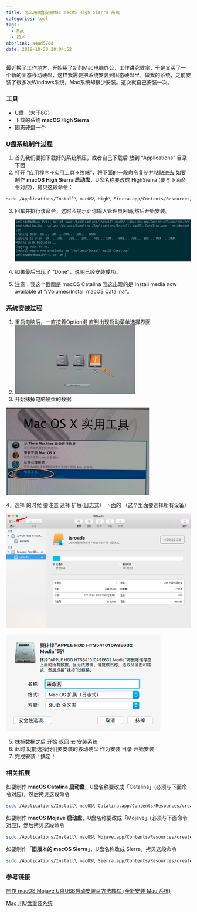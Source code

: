```yaml
---
title: 怎么用U盘安装Mac macOS High Sierra 系统
categories: tool
tags:
  - Mac
  - 技术
abbrlink: a4ad570d
date: 2018-10-30 20:04:52
---
```


最近换了工作地方，开始用了新的Mac电脑办公，工作讲究效率，于是又买了一个新的固态移动硬盘，这样我需要把系统安装到固态硬盘里，做我的系统，之前安装了很多次Windows系统，Mac系统却很少安装。这次就自己安装一次。

<!-- more -->

### 工具

- U盘 （大于8G）
- 下载的系统 **macOS High Sierra**
- 固态硬盘一个

### U盘系统制作过程

1. 首先我们要把下载好的系统解压，或者自己下载后 放到 “Applications” 目录下面
2. 打开 “应用程序→实用工具→终端”，将下面的一段命令复制并粘贴进去,如要制作 **macOS High Sierra 启动盘**，U盘名称要改成 HighSierra (要与下面命令对应)，拷贝这段命令：

```bash
sudo /Applications/Install\ macOS\ High\ Sierra.app/Contents/Resources/createinstallmedia --volume /Volumes/HighSierra --applicationpath /Applications/Install\ macOS\ High\ Sierra.app --nointeraction
```

3. 回车并执行该命令，这时会提示让你输入管理员密码,然后开始安装。

   ![image-20191127184950361](怎么用U盘安装Mac-macOS-High-Sierra-系统/image-20191127184950361.png)

4. 如果最后出现了 “Done”，说明已经安装成功。

5. 注意：我这个截图是 macOS  Catalina 我这出现的是 Install media now available at "/Volumes/Install macOS Catalina"。

### 系统安装过程

1. 重启电脑后，一直按着Option键  直到出现启动菜单选择界面
2. ![image-20181102201529053](怎么用U盘安装Mac-macOS-High-Sierra-系统/001.png)
3. 开始抹掉电脑硬盘的数据

![image-20181102201732456](怎么用U盘安装Mac-macOS-High-Sierra-系统/002.png)

4，选择 的时候 要注意 选择   扩展(日志式） 下面的 （这个里面要选择所有设备）

![image-20181102201929269](怎么用U盘安装Mac-macOS-High-Sierra-系统/003.png)

![image-20181102202024638](怎么用U盘安装Mac-macOS-High-Sierra-系统/004.png)

5. 抹掉数据之后 开始 返回 去 安装系统
6. 此时 就能选择我们要安装的移动硬盘 作为安装 目录 开始安装 
7. 完成安装！搞定！

###  相关拓展

如要制作 **macOS Catalina 启动盘**，U盘名称要改成「Catalina」(必须与下面命令对应)，然后拷贝这段命令

```bash
sudo /Applications/Install\ macOS\ Catalina.app/Contents/Resources/createinstallmedia --volume /Volumes/Catalina /Applications/Install\ macOS\ Catalina.app --nointeraction
```

如要制作 **macOS Mojave 启动盘**，U盘名称要改成「Mojave」(必须与下面命令对应)，然后拷贝这段命令

```bash
sudo /Applications/Install\ macOS\ Mojave.app/Contents/Resources/createinstallmedia --volume /Volumes/Mojave /Applications/Install\ macOS\ Mojave.app --nointeraction
```

如要制作「**旧版本的 macOS Sierra**」，U盘名称改成 Sierra，拷贝这段命令

```bash
sudo /Applications/Install\ macOS\ Sierra.app/Contents/Resources/createinstallmedia --volume /Volumes/Sierra --applicationpath /Applications/Install\ macOS\ Sierra.app --nointeraction
```

### 参考链接

[制作 macOS Mojave U盘USB启动安装盘方法教程 (全新安装 Mac 系统)](https://www.iplaysoft.com/macos-usb-install-drive.html)

[Mac 用U盘重装系统](https://www.cnblogs.com/saytome/p/7069392.html)

